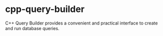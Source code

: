 # cpp-query-builder
C++ Query Builder provides a convenient and practical interface to create and run database queries.
